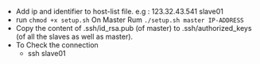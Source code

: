 - Add ip and identifier to host-list file.
    e.g : 123.32.43.541 slave01
- run `chmod +x setup.sh`
On Master Rum `./setup.sh master IP-ADDRESS`
- Copy the content of .ssh/id_rsa.pub (of master) to .ssh/authorized_keys (of all the slaves as well as master).
- To Check the connection
    - ssh slave01
